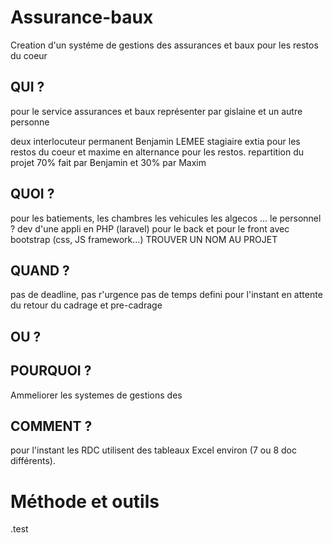 # Assurance-baux
Creation d'un systéme de gestions des assurances et baux pour les restos du coeur


## QUI ? 
pour le service assurances et baux représenter par gislaine et un autre personne

deux interlocuteur permanent Benjamin LEMEE stagiaire extia pour les restos du coeur et maxime en alternance pour les restos.
repartition du projet 70% fait par Benjamin et 30% par Maxim

## QUOI ? 
pour les batiements, les chambres les vehicules les algecos ... le personnel ?
dev d'une appli en PHP (laravel) pour le back et pour le front avec bootstrap (css, JS framework...)
        TROUVER UN NOM AU PROJET
        
## QUAND ?
pas de deadline, pas r'urgence pas de temps defini pour l'instant en attente du retour du cadrage et pre-cadrage


## OU ?


## POURQUOI ?
Ammeliorer les systemes de gestions des

## COMMENT ?
 pour l'instant les RDC utilisent des tableaux Excel environ (7 ou 8 doc différents). 
 
# Méthode et outils


 .test
